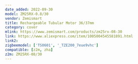 ```yaml
---
date_added: 2022-09-30
model: ZM25RX-0.8/30
vendor: Zemismart
title: Rechargeable Tubular Motor 36/37mm
category: cover
mlink: https://www.zemismart.com/products/zm25rx-08-30
link: https://www.aliexpress.com/item/1005004545581891.html
link2: 
zigbeemodel: ['TS0601', '_TZE200_7eue9vhc']
compatible: [z2m, zha]
z2m: ZM25RX-08/30
---
```

